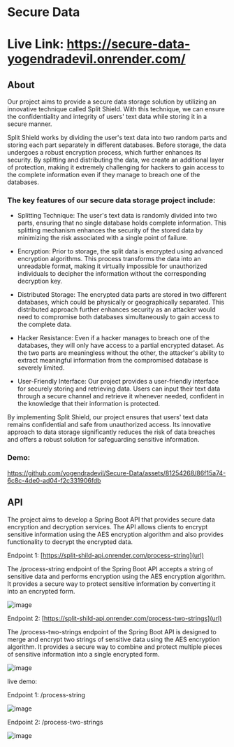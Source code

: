 # Secure Data
# Live Link: https://secure-data-yogendradevil.onrender.com/
## About
Our project aims to provide a secure data storage solution by utilizing an innovative technique called Split Shield. With this technique, we can ensure the confidentiality and integrity of users' text data while storing it in a secure manner.

Split Shield works by dividing the user's text data into two random parts and storing each part separately in different databases. Before storage, the data undergoes a robust encryption process, which further enhances its security. By splitting and distributing the data, we create an additional layer of protection, making it extremely challenging for hackers to gain access to the complete information even if they manage to breach one of the databases.

### The key features of our secure data storage project include:

* Splitting Technique: The user's text data is randomly divided into two parts, ensuring that no single database holds complete information. This splitting mechanism enhances the security of the stored data by minimizing the risk associated with a single point of failure.

* Encryption: Prior to storage, the split data is encrypted using advanced encryption algorithms. This process transforms the data into an unreadable format, making it virtually impossible for unauthorized individuals to decipher the information without the corresponding decryption key.

* Distributed Storage: The encrypted data parts are stored in two different databases, which could be physically or geographically separated. This distributed approach further enhances security as an attacker would need to compromise both databases simultaneously to gain access to the complete data.

* Hacker Resistance: Even if a hacker manages to breach one of the databases, they will only have access to a partial encrypted dataset. As the two parts are meaningless without the other, the attacker's ability to extract meaningful information from the compromised database is severely limited.

* User-Friendly Interface: Our project provides a user-friendly interface for securely storing and retrieving data. Users can input their text data through a secure channel and retrieve it whenever needed, confident in the knowledge that their information is protected.

By implementing Split Shield, our project ensures that users' text data remains confidential and safe from unauthorized access. Its innovative approach to data storage significantly reduces the risk of data breaches and offers a robust solution for safeguarding sensitive information.

### Demo:
https://github.com/yogendradevil/Secure-Data/assets/81254268/86f15a74-6c8c-4de0-ad04-f2c331906fdb

## API
The project aims to develop a Spring Boot API that provides secure data encryption and decryption services. The API allows clients to encrypt sensitive information using the AES encryption algorithm and also provides functionality to decrypt the encrypted data.

Endpoint 1: [https://split-shild-api.onrender.com/process-string](url)

The /process-string endpoint of the Spring Boot API accepts a string of sensitive data and performs encryption using the AES encryption algorithm. It provides a secure way to protect sensitive information by converting it into an encrypted form.

![image](https://github.com/yogendradevil/Rest-API-for-split-data-encryption-and-decryption/assets/81254268/dd889e6f-98d0-46a0-8fd9-79e866bdcfdc)

Endpoint 2: [https://split-shild-api.onrender.com/process-two-strings](url)

The /process-two-strings endpoint of the Spring Boot API is designed to merge and encrypt two strings of sensitive data using the AES encryption algorithm. It provides a secure way to combine and protect multiple pieces of sensitive information into a single encrypted form.

![image](https://github.com/yogendradevil/Rest-API-for-split-data-encryption-and-decryption/assets/81254268/0d4fc2fc-15b4-4a70-ac29-6a9f7e8247e1)

live demo:

Endpoint 1: /process-string

![image](https://github.com/yogendradevil/Rest-API-for-split-data-encryption-and-decryption/assets/81254268/d497e014-fde6-4254-84ff-2aa899038955)

Endpoint 2: /process-two-strings

![image](https://github.com/yogendradevil/Rest-API-for-split-data-encryption-and-decryption/assets/81254268/44272666-3a85-49b9-bc13-3fa9f953f4ad)

